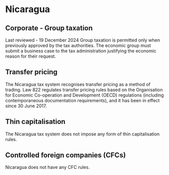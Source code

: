 # Nicaragua
## Corporate - Group taxation
Last reviewed - 19 December 2024
Group taxation is permitted only when previously approved by the tax authorities. The economic group must submit a business case to the tax administration justifying the economic reason for their request.
## Transfer pricing
The Nicaragua tax system recognises transfer pricing as a method of trading. Law 822 regulates transfer pricing rules based on the Organisation for Economic Co-operation and Development (OECD) regulations (including contemporaneous documentation requirements), and it has been in effect since 30 June 2017.
## Thin capitalisation
The Nicaragua tax system does not impose any form of thin capitalisation rules.
## Controlled foreign companies (CFCs)
Nicaragua does not have any CFC rules.
